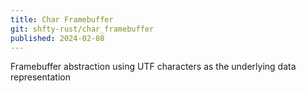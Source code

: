 ```yaml
---
title: Char Framebuffer
git: shfty-rust/char_framebuffer
published: 2024-02-08
---
```


Framebuffer abstraction using UTF characters as the underlying data representation
